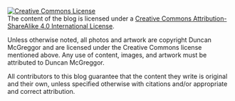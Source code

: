 <a rel="license" href="http://creativecommons.org/licenses/by-sa/4.0/"><img alt="Creative Commons License" style="border-width:0" src="https://i.creativecommons.org/l/by-sa/4.0/88x31.png" /></a>
<br />
The content of the blog is licensed under a
<a rel="license" href="http://creativecommons.org/licenses/by-sa/4.0/">Creative Commons Attribution-ShareAlike 4.0 International License</a>.

Unless otherwise noted, all photos and artwork are copyright Duncan McGreggor and are licensed under the Creative Commons license mentioned above.
Any use of content, images, and artwork must be attributed to Duncan McGreggor.

All contributors to this blog guarantee that the content they write is
original and their own, unless specified otherwise with citations and/or
appropriate and correct attribution.
